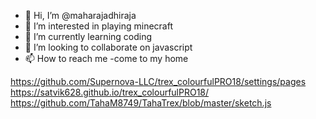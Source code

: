 - 👋 Hi, I’m @maharajadhiraja
- 👀 I’m interested in playing minecraft
- 🌱 I’m currently learning coding
- 💞️ I’m looking to collaborate on javascript
- 📫 How to reach me -come to my home

<!---
maharajadhiraja/maharajadhiraja is a ✨ special ✨ repository because its `README.md` (this file) appears on your GitHub profile.
You can click the Preview link to take a look at your changes.
--->






https://github.com/Supernova-LLC/trex_colourfulPRO18/settings/pages
https://satvik628.github.io/trex_colourfulPRO18/
https://github.com/TahaM8749/TahaTrex/blob/master/sketch.js
